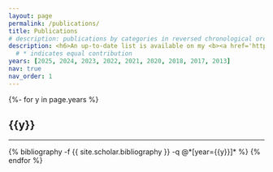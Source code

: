 ```yaml
---
layout: page
permalink: /publications/
title: Publications
# description: publications by categories in reversed chronological order. generated by jekyll-scholar.
description: <h6>An up-to-date list is available on my <b><a href='https://scholar.google.com/citations?hl=en&user=NZqs0toAAAAJ&view_op=list_works&sortby=pubdate'>Google Scholar</a></b>.</h6><hr>
  # * indicates equal contribution
years: [2025, 2024, 2023, 2022, 2021, 2020, 2018, 2017, 2013]
nav: true
nav_order: 1
---
```

<!-- _pages/publications.md -->
<div class="publications">

{%- for y in page.years %}
  <h2 class="year">{{y}}</h2>
  <hr>
  {% bibliography -f {{ site.scholar.bibliography }} -q @*[year={{y}}]* %}
{% endfor %}

</div>
